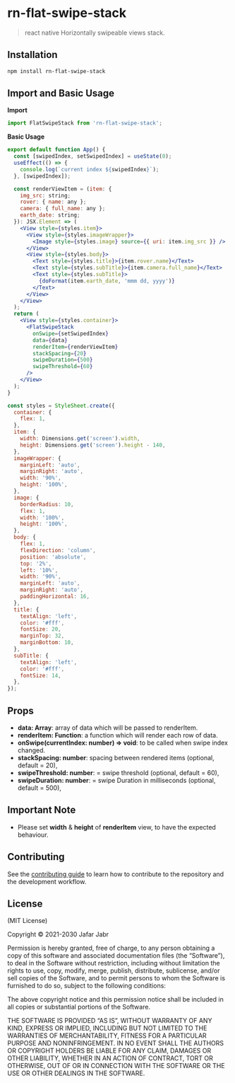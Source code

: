 # rn-flat-swipe-stack
> react native Horizontally swipeable views stack.

## Installation

```sh
npm install rn-flat-swipe-stack
```

## Import and Basic Usage
__Import__
```js
import FlatSwipeStack from 'rn-flat-swipe-stack';
```
__Basic Usage__
```jsx
export default function App() {
  const [swipedIndex, setSwipedIndex] = useState(0);
  useEffect(() => {
    console.log(`current index ${swipedIndex}`);
  }, [swipedIndex]);

  const renderViewItem = (item: {
    img_src: string;
    rover: { name: any };
    camera: { full_name: any };
    earth_date: string;
  }): JSX.Element => (
    <View style={styles.item}>
      <View style={styles.imageWrapper}>
        <Image style={styles.image} source={{ uri: item.img_src }} />
      </View>
      <View style={styles.body}>
        <Text style={styles.title}>{item.rover.name}</Text>
        <Text style={styles.subTitle}>{item.camera.full_name}</Text>
        <Text style={styles.subTitle}>
          {doFormat(item.earth_date, 'mmm dd, yyyy')}
        </Text>
      </View>
    </View>
  );
  return (
    <View style={styles.container}>
      <FlatSwipeStack
        onSwipe={setSwipedIndex}
        data={data}
        renderItem={renderViewItem}
        stackSpacing={20}
        swipeDuration={500}
        swipeThreshold={60}
      />
    </View>
  );
}

const styles = StyleSheet.create({
  container: {
    flex: 1,
  },
  item: {
    width: Dimensions.get('screen').width,
    height: Dimensions.get('screen').height - 140,
  },
  imageWrapper: {
    marginLeft: 'auto',
    marginRight: 'auto',
    width: '90%',
    height: '100%',
  },
  image: {
    borderRadius: 10,
    flex: 1,
    width: '100%',
    height: '100%',
  },
  body: {
    flex: 1,
    flexDirection: 'column',
    position: 'absolute',
    top: '2%',
    left: '10%',
    width: '90%',
    marginLeft: 'auto',
    marginRight: 'auto',
    paddingHorizontal: 16,
  },
  title: {
    textAlign: 'left',
    color: '#fff',
    fontSize: 20,
    marginTop: 32,
    marginBottom: 10,
  },
  subTitle: {
    textAlign: 'left',
    color: '#fff',
    fontSize: 14,
  },
});
```

## Props
* __data: Array__: array of data which will be passed to renderItem.
* __renderItem: Function__: a function which will render each row of data.
* __onSwipe(currentIndex: number) => void__: to be called when swipe index changed.
* __stackSpacing: number__: spacing between rendered items (optional, default = 20),
* __swipeThreshold: number__:  = swipe threshold (optional, default = 60),
* __swipeDuration: number__: = swipe Duration in milliseconds (optional, default = 500),


## Important Note
* Please set __width__ & __height__ of __renderItem__ view, to have the expected behaviour.

## Contributing

See the [contributing guide](CONTRIBUTING.md) to learn how to contribute to the repository and the development workflow.

## License

(MIT License)

Copyright © 2021-2030 Jafar Jabr

Permission is hereby granted, free of charge, to any person obtaining a copy of
this software and associated documentation files (the “Software”), to deal in
the Software without restriction, including without limitation the rights to
use, copy, modify, merge, publish, distribute, sublicense, and/or sell copies of
the Software, and to permit persons to whom the Software is furnished to do so,
subject to the following conditions:

The above copyright notice and this permission notice shall be included in all
copies or substantial portions of the Software.

THE SOFTWARE IS PROVIDED “AS IS”, WITHOUT WARRANTY OF ANY KIND, EXPRESS OR
IMPLIED, INCLUDING BUT NOT LIMITED TO THE WARRANTIES OF MERCHANTABILITY, FITNESS
FOR A PARTICULAR PURPOSE AND NONINFRINGEMENT. IN NO EVENT SHALL THE AUTHORS OR
COPYRIGHT HOLDERS BE LIABLE FOR ANY CLAIM, DAMAGES OR OTHER LIABILITY, WHETHER
IN AN ACTION OF CONTRACT, TORT OR OTHERWISE, OUT OF OR IN CONNECTION WITH THE
SOFTWARE OR THE USE OR OTHER DEALINGS IN THE SOFTWARE.
